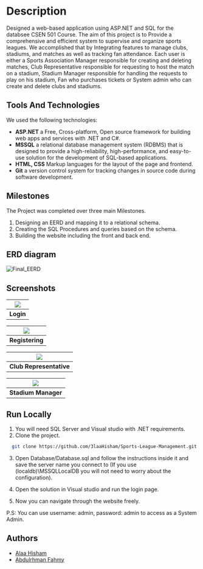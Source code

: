 # Description

Designed a web-based application using ASP.NET and SQL for the databsee CSEN 501 Course. The aim of this project is to Provide a comprehensive and efficient system to supervise and organize sports leagues. We accomplished that by Integrating features to manage clubs, stadiums, and matches as well as tracking fan attendance. Each user is either a Sports Association Manager responsible for creating and deleting matches, Club Representative responsible for requesting to host the match on a stadium, Stadium Manager responsible for handling the requests to play on his stadium, Fan who purchases tickets or System admin who can create and delete clubs and stadiums.

##  Tools And Technologies

We used the following technologies:
- **ASP.NET** a Free, Cross-platform, Open source framework for building web apps and services with .NET and C#.
- **MSSQL** a relational database management system (RDBMS) that is designed to provide a high-reliability, high-performance, and easy-to-use solution for the development of SQL-based applications.
- **HTML, CSS** Markup languages for the layout of the page and frontend.
- **Git** a version control system for tracking changes in source code during software development.

## Milestones

The Project was completed over three main Milestones.

1) Designing an EERD and mapping it to a relational schema.
2) Creating the SQL Procedures and queries based on the schema.
3) Building the website including the front and back end.

## ERD diagram 
![Final_EERD](https://user-images.githubusercontent.com/75482475/232245227-274c490f-73ff-4d3c-b0b2-8baf90eac22f.jpg)

## Screenshots


| <img src="https://github.com/3laaHisham/Sports-League-Management/releases/download/img/Login.jpeg"> |
|:--:| 
| **Login** |

| <img src="https://github.com/3laaHisham/Sports-League-Management/releases/download/img/Register.jpeg"> |
|:--:| 
| **Registering** |

| <img src="https://github.com/3laaHisham/Sports-League-Management/releases/download/img/Club.Representative.jpeg"> |
|:--:| 
| **Club Representative** |

| <img src="https://github.com/3laaHisham/Sports-League-Management/releases/download/img/Stadium.Manager.jpeg"> |
|:--:| 
| **Stadium Manager** |


## Run Locally

1) You will need SQL Server and Visual studio with .NET requirements.
2) Clone the project.
```bash
  git clone https://github.com/3laaHisham/Sports-League-Management.git
```
3) Open Database/Database.sql and follow the instructions inside it and save the server name you connect to (If you use (localdb)\MSSQLLocalDB you will not need to worry about the configuration).

4) Open the solution in Visual studio and run the login page.

5) Now you can navigate through the website freely.

P.S: You can use username: admin, password: admin to access as a System Admin.

## Authors
- [Alaa Hisham](https://www.github.com/3laaHisham)
- [Abdulrhman Fahmy](https://www.github.com/abdulrhman500)



